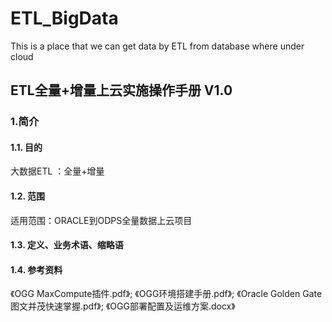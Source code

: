 # ETL_BigData
This is a place that we can get data by ETL from database where under cloud
## ETL全量+增量上云实施操作手册 V1.0
### 1.简介
#### 1.1.	目的
大数据ETL ：全量+增量
#### 1.2.	范围
适用范围：ORACLE到ODPS全量数据上云项目
#### 1.3.	定义、业务术语、缩略语
#### 1.4.	参考资料
《OGG MaxCompute插件.pdf》;
《OGG环境搭建手册.pdf》;
《Oracle Golden Gate图文并茂快速掌握.pdf》;
《OGG部署配置及运维方案.docx》
